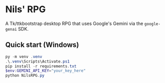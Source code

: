 # Nils' RPG

A Tk/ttkbootstrap desktop RPG that uses Google's Gemini via the `google-genai` SDK.

## Quick start (Windows)

```powershell
py -m venv .venv
.\.venv\Scripts\Activate.ps1
pip install -r requirements.txt
$env:GEMINI_API_KEY="your_key_here"
python NilsRPG.py